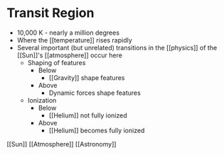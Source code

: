 # Transit Region

- 10,000 K - nearly a million degrees
- Where the [[temperature]] rises rapidly
- Several important (but unrelated) transitions in the [[physics]] of the [[Sun]]'s [[atmosphere]] occur here
  - Shaping of features
    - Below
      - [[Gravity]] shape features
    - Above
      - Dynamic forces shape features
  - Ionization
    - Below
      - [[Helium]] not fully ionized
    - Above
      - [[Helium]] becomes fully ionized

[[Sun]] [[Atmosphere]] [[Astronomy]]


